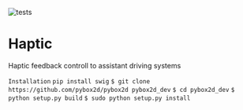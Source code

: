![tests](https://github.com/AbdelrahmanAbdelgwad/haptic/workflows/test/badge.svg)
# Haptic
Haptic feedback controll to assistant driving systems


``Installation``
`pip install swig`
`$ git clone https://github.com/pybox2d/pybox2d pybox2d_dev`
`$ cd pybox2d_dev`
`$ python setup.py build` 
`$ sudo python setup.py install`

